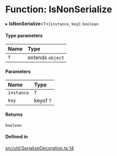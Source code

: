 # Function: IsNonSerialize

▸ **IsNonSerialize**<`T`\>(`instance`, `key`): `boolean`

#### Type parameters

| Name | Type |
| :------ | :------ |
| `T` | extends `object` |

#### Parameters

| Name | Type |
| :------ | :------ |
| `instance` | `T` |
| `key` | keyof `T` |

#### Returns

`boolean`

#### Defined in

[src/util/SerializeDecoration.ts:14](https://github.com/Orillusion/orillusion/blob/main/src/util/SerializeDecoration.ts#L14)
